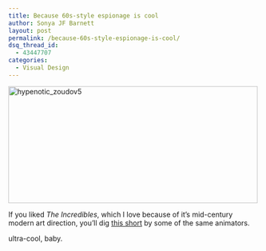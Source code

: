```yaml
---
title: Because 60s-style espionage is cool
author: Sonya JF Barnett
layout: post
permalink: /because-60s-style-espionage-is-cool/
dsq_thread_id:
  - 43447707
categories:
  - Visual Design
---
```

<img class="alignnone size-medium wp-image-1114" title="hypenotic_zoudov5" src="http://hypenotic.com/wordpress/wp-content/uploads/2009/02/hypenotic_zoudov5-499x234.jpg" alt="hypenotic_zoudov5" width="499" height="234" />

If you liked *The Incredibles*, which I love because of it&#8217;s mid-century modern art direction, you&#8217;ll dig [this short][1] by some of the same animators.

ultra-cool, baby.

 [1]: http://www.baekdal.com/design/Movies/zoudov/